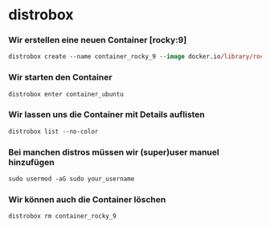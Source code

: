 # distrobox

### Wir erstellen eine neuen Container [rocky:9]

```ps
distrobox create --name container_rocky_9 --image docker.io/library/rockylinux:9
```

### Wir starten den Container

```ps
distrobox enter container_ubuntu
```

### Wir lassen uns die Container mit Details auflisten

```ps
distrobox list --no-color
```

### Bei manchen distros müssen wir (super)user manuel hinzufügen

```ps
sudo usermod -aG sudo your_username
```

### Wir können auch die Container löschen

```bash
distrobox rm container_rocky_9
```
